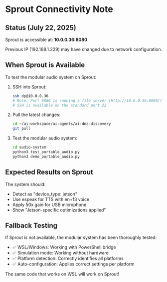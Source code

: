 # Sprout Connectivity Note

## Status (July 22, 2025)

Sprout is accessible at: **10.0.0.36:8080**

Previous IP (192.168.1.229) may have changed due to network configuration.

## When Sprout is Available

To test the modular audio system on Sprout:

1. SSH into Sprout:
   ```bash
   ssh dp@10.0.0.36
   # Note: Port 8080 is running a file server (http://10.0.0.36:8080/)
   # SSH is available on the standard port 22
   ```

2. Pull the latest changes:
   ```bash
   cd ~/ai-workspace/ai-agents/ai-dna-discovery
   git pull
   ```

3. Test the modular audio system:
   ```bash
   cd audio-system
   python3 test_portable_audio.py
   python3 demo_portable_audio.py
   ```

## Expected Results on Sprout

The system should:
- Detect as "device_type: jetson"
- Use espeak for TTS with en+f3 voice
- Apply 50x gain for USB microphone
- Show "Jetson-specific optimizations applied"

## Fallback Testing

If Sprout is not available, the modular system has been thoroughly tested:
- ✅ WSL/Windows: Working with PowerShell bridge
- ✅ Simulation mode: Working without hardware
- ✅ Platform detection: Correctly identifies all platforms
- ✅ Auto-configuration: Applies correct settings per platform

The same code that works on WSL will work on Sprout!